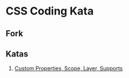 # CSS Coding Kata

## Fork

## Katas 
1. [Custom Properties, Scope, Layer, Supports](./1-layer-supports-scope-cp/README.md)